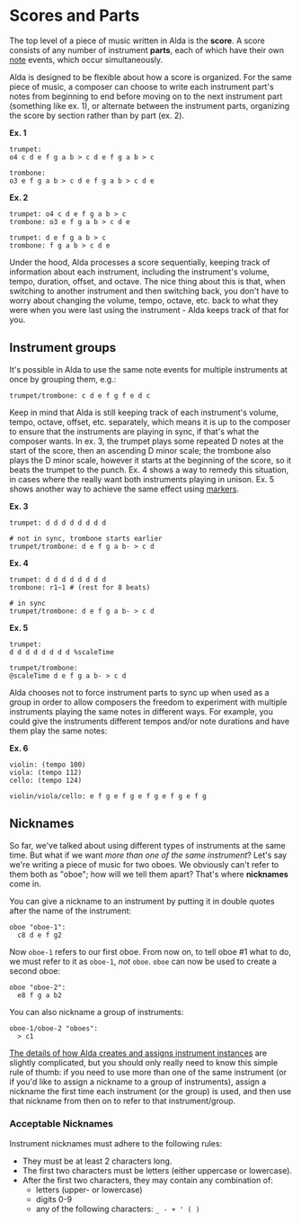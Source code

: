 # Scores and Parts

The top level of a piece of music written in Alda is the **score**. A score consists of any number of instrument **parts**, each of which have their own [note](notes.md) events, which occur simultaneously.

Alda is designed to be flexible about how a score is organized. For the same piece of music, a composer can choose to write each instrument part's notes from beginning to end before moving on to the next instrument part (something like ex. 1), or alternate between the instrument parts, organizing the score by section rather than by part (ex. 2).

**Ex. 1**

    trumpet:
    o4 c d e f g a b > c d e f g a b > c

    trombone:
    o3 e f g a b > c d e f g a b > c d e

**Ex. 2**

    trumpet: o4 c d e f g a b > c
    trombone: o3 e f g a b > c d e

    trumpet: d e f g a b > c
    trombone: f g a b > c d e

Under the hood, Alda processes a score sequentially, keeping track of information about each instrument, including the instrument's volume, tempo, duration, offset, and octave. The nice thing about this is that, when switching to another instrument and then switching back, you don't have to worry about changing the volume, tempo, octave, etc. back to what they were when you were last using the instrument - Alda keeps track of that for you.

## Instrument groups

It's possible in Alda to use the same note events for multiple instruments at once by grouping them, e.g.:

    trumpet/trombone: c d e f g f e d c

Keep in mind that Alda is still keeping track of each instrument's volume, tempo, octave, offset, etc. separately, which means it is up to the composer to ensure that the instruments are playing in sync, if that's what the composer wants. In ex. 3, the trumpet plays some repeated D notes at the start of the score, then an ascending D minor scale; the trombone also plays the D minor scale, however it starts at the beginning of the score, so it beats the trumpet to the punch. Ex. 4 shows a way to remedy this situation, in cases where the really want both instruments playing in unison. Ex. 5 shows another way to achieve the same effect using [markers](markers.md).

**Ex. 3**

    trumpet: d d d d d d d d

    # not in sync, trombone starts earlier
    trumpet/trombone: d e f g a b- > c d

**Ex. 4**

    trumpet: d d d d d d d d
    trombone: r1~1 # (rest for 8 beats)

    # in sync
    trumpet/trombone: d e f g a b- > c d

**Ex. 5**

    trumpet:
    d d d d d d d d %scaleTime

    trumpet/trombone:
    @scaleTime d e f g a b- > c d

Alda chooses not to force instrument parts to sync up when used as a group in order to allow composers the freedom to experiment with multiple instruments playing the same notes in different ways. For example, you could give the instruments different tempos and/or note durations and have them play the same notes:

**Ex. 6**

    violin: (tempo 100)
    viola: (tempo 112)
    cello: (tempo 124)

    violin/viola/cello: e f g e f g e f g e f g e f g

## Nicknames

So far, we've talked about using different types of instruments at the same time. But what if we want *more than one of the same instrument*? Let's say we're writing a piece of music for two oboes. We obviously can't refer to them both as "oboe"; how will we tell them apart? That's where **nicknames** come in.

You can give a nickname to an instrument by putting it in double quotes after the name of the instrument:

    oboe "oboe-1":
      c8 d e f g2

Now `oboe-1` refers to our first oboe. From now on, to tell oboe #1 what to do, we must refer to it as `oboe-1`, *not* `oboe`. `oboe` can now be used to create a second oboe:

    oboe "oboe-2":
      e8 f g a b2

You can also nickname a group of instruments:

    oboe-1/oboe-2 "oboes":
      > c1

[The details of how Alda creates and assigns instrument instances](instance-and-group-assignment.md) are slightly complicated, but you should only really need to know this simple rule of thumb: if you need to use more than one of the same instrument (or if you'd like to assign a nickname to a group of instruments), assign a nickname the first time each instrument (or the group) is used, and then use that nickname from then on to refer to that instrument/group.

### Acceptable Nicknames

Instrument nicknames must adhere to the following rules:

* They must be at least 2 characters long.
* The first two characters must be letters (either uppercase or lowercase).
* After the first two characters, they may contain any combination of:
  * letters (upper- or lowercase)
  * digits 0-9
  * any of the following characters: `_ - + ' ( )`
